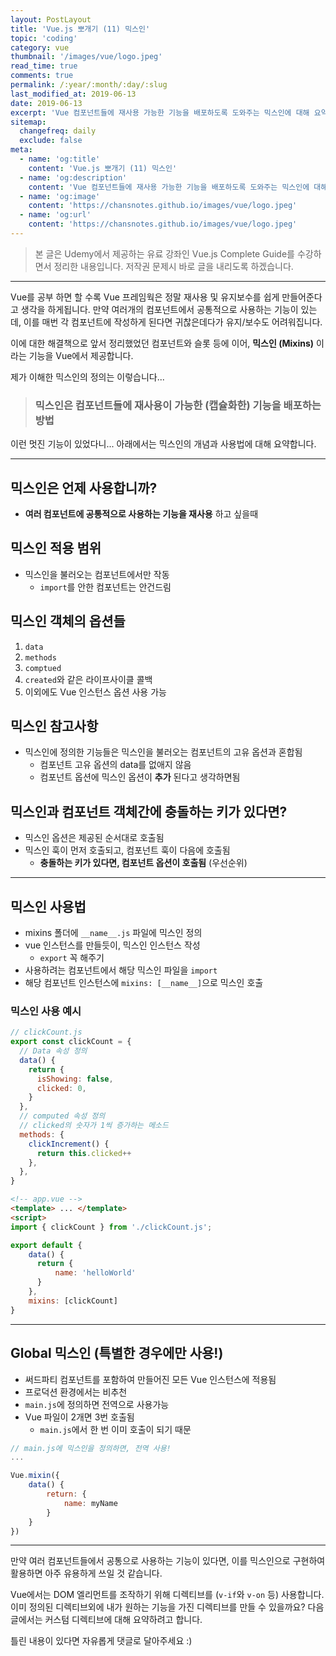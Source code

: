 ```yaml
---
layout: PostLayout
title: 'Vue.js 뽀개기 (11) 믹스인'
topic: 'coding'
category: vue
thumbnail: '/images/vue/logo.jpeg'
read_time: true
comments: true
permalink: /:year/:month/:day/:slug
last_modified_at: 2019-06-13
date: 2019-06-13
excerpt: 'Vue 컴포넌트들에 재사용 가능한 기능을 배포하도록 도와주는 믹스인에 대해 요약하는 글입니다.'
sitemap:
  changefreq: daily
  exclude: false
meta:
  - name: 'og:title'
    content: 'Vue.js 뽀개기 (11) 믹스인'
  - name: 'og:description'
    content: 'Vue 컴포넌트들에 재사용 가능한 기능을 배포하도록 도와주는 믹스인에 대해 요약하는 글입니다.'
  - name: 'og:image'
    content: 'https://chansnotes.github.io/images/vue/logo.jpeg'
  - name: 'og:url'
    content: 'https://chansnotes.github.io/images/vue/logo.jpeg'
---
```


> 본 글은 Udemy에서 제공하는 유료 강좌인 Vue.js Complete Guide를 수강하면서 정리한 내용입니다. 저작권 문제시 바로 글을 내리도록 하겠습니다.

---

Vue를 공부 하면 할 수록 Vue 프레임웍은 정말 재사용 및 유지보수를 쉽게 만들어준다고 생각을 하게됩니다.
만약 여러개의 컴포넌트에서 공통적으로 사용하는 기능이 있는데, 이를 매번 각 컴포넌트에 작성하게 된다면 귀찮은데다가 유지/보수도 어려워집니다.

이에 대한 해결책으로 앞서 정리했었던 컴포넌트와 슬롯 등에 이어, **믹스인 (Mixins)** 이라는 기능을 Vue에서 제공합니다.

제가 이해한 믹스인의 정의는 이렇습니다...

> ### 믹스인은 컴포넌트들에 재사용이 가능한 (캡슐화한) 기능을 배포하는 방법

이런 멋진 기능이 있었다니... 아래에서는 믹스인의 개념과 사용법에 대해 요약합니다.

---

## 믹스인은 언제 사용합니까?

- **여러 컴포넌트에 공통적으로 사용하는 기능을 재사용** 하고 싶을때

## 믹스인 적용 범위

- 믹스인을 불러오는 컴포넌트에서만 작동
  - `import`를 안한 컴포넌트는 안건드림

## 믹스인 객체의 옵션들

1. `data`
2. `methods`
3. `comptued`
4. `created`와 같은 라이프사이클 콜백
5. 이외에도 Vue 인스턴스 옵션 사용 가능

## 믹스인 참고사항

- 믹스인에 정의한 기능들은 믹스인을 불러오는 컴포넌트의 고유 옵션과 혼합됨
  - 컴포넌트 고유 옵션의 data를 없애지 않음
  - 컴포넌트 옵션에 믹스인 옵션이 **추가** 된다고 생각하면됨

## 믹스인과 컴포넌트 객체간에 충돌하는 키가 있다면?

- 믹스인 옵션은 제공된 순서대로 호출됨
- 믹스인 훅이 먼저 호출되고, 컴포넌트 훅이 다음에 호출됨
  - **충돌하는 키가 있다면, 컴포넌트 옵션이 호출됨** (우선순위)

---

## 믹스인 사용법

- mixins 폴더에 `__name__.js` 파일에 믹스인 정의
- vue 인스턴스를 만들듯이, 믹스인 인스턴스 작성
  - `export` 꼭 해주기
- 사용하려는 컴포넌트에서 해당 믹스인 파일을 `import`
- 해당 컴포넌트 인스턴스에 `mixins: [__name__]`으로 믹스인 호출

### 믹스인 사용 예시

```js
// clickCount.js
export const clickCount = {
  // Data 속성 정의
  data() {
    return {
      isShowing: false,
      clicked: 0,
    }
  },
  // computed 속성 정의
  // clicked의 숫자가 1씩 증가하는 메소드
  methods: {
    clickIncrement() {
      return this.clicked++
    },
  },
}
```

```html
<!-- app.vue -->
<template> ... </template>
<script>
import { clickCount } from './clickCount.js';

export default {
    data() {
      return {
          name: 'helloWorld'
      }
    },
    mixins: [clickCount]
}
```

---

## Global 믹스인 (특별한 경우에만 사용!)

- 써드파티 컴포넌트를 포함하여 만들어진 모든 Vue 인스턴스에 적용됨
- 프로덕션 환경에서는 비추천
- `main.js`에 정의하면 전역으로 사용가능
- Vue 파일이 2개면 3번 호출됨
  - `main.js`에서 한 번 이미 호출이 되기 때문

```js
// main.js에 믹스인을 정의하면, 전역 사용!
...

Vue.mixin({
    data() {
        return: {
            name: myName
        }
    }
})
```

---

만약 여러 컴포넌트들에서 공통으로 사용하는 기능이 있다면, 이를 믹스인으로 구현하여 활용하면 아주 유용하게 쓰일 것 같습니다.

Vue에서는 DOM 엘리먼트를 조작하기 위해 디렉티브를 (`v-if`와 `v-on` 등) 사용합니다. 이미 정의된 디렉티브외에 내가 원하는 기능을 가진 디렉티브를 만들 수 있을까요?
다음 글에서는 커스텀 디렉티브에 대해 요약하려고 합니다.

틀린 내용이 있다면 자유롭게 댓글로 달아주세요 :)
